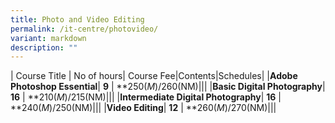 ```yaml
---
title: Photo and Video Editing
permalink: /it-centre/photovideo/
variant: markdown
description: ""
---
```



| Course Title | No of hours| Course Fee|Contents|Schedules|
|**Adobe Photoshop Essential**| **9**  | **$250(M)/$260(NM)|[](/files/Photo%20and%20Video/Photoshop_Essentials_Course_Outline.pdf)|[](/files/PC%20HW%20and%20SW/Webdesign_Schedules.pdf)|
|**Basic Digital Photography**| **16**  | **$210(M)/$215(NM)|[](/files/Photo%20and%20Video/basicphotography_version_2.pdf)|[](/files/PC%20HW%20and%20SW/Webdesign_Schedules.pdf)|
|**Intermediate Digital Photography**| **16**  | **$240(M)/$250(NM)|[](/files/Photo%20and%20Video/photography_Intermediate.pdf)|[](/files/PC%20HW%20and%20SW/Webdesign_Schedules.pdf)|
|**Video Editing**| **12**  | **$260(M)/$270(NM)|[](/files/Photo%20and%20Video/Video_Editing_Course_Outlines.pdf)|[](/files/PC%20HW%20and%20SW/Webdesign_Schedules.pdf)|


